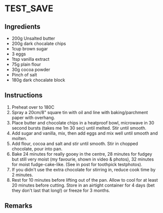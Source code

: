 # TEST_SAVE
## Ingredients
* 200g Unsalted butter
* 200g dark chocalate chips
* 1cup brown sugar
* 3 eggs
* 1tsp vanilla extract
* 75g plain flour
* 30g cocoa powder
* Pinch of salt
* 180g dark chocalate block
## Instructions
1. Preheat over to 180C
2. Spray a 20cm/8" square tin with oil and line with baking/parchment paper with overhang.
3. Place butter and chocolate chips in a heatproof bowl, microwave in 30 second bursts (takes me 1m 30 sec) until melted. Stir until smooth.
4. Add sugar and vanilla, mix, then add eggs and mix well until smooth and molten.
5. Add flour, cocoa and salt and stir until smooth. Stir in chopped chocolate, pour into pan.
6. Bake 24 minutes for really gooey in the centre, 28 minutes for fudgey but still very moist (my favourie, shown in video & photos), 32 minutes for moist fudge-cake-like. (See in post for toothpick testphotos).
7. If you didn't use the extra chocolate for stirring in, reduce cook time by 2 minutes.
8. Rest for 10 minutes before lifting out of the pan. Allow to cool for at least 20 minutes before cutting. Store in an airtight container for 4 days (bet they don't last that long!) or freeze for 3 months.
## Remarks
